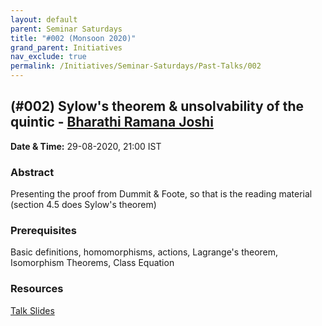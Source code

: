 ```yaml
---
layout: default
parent: Seminar Saturdays
title: "#002 (Monsoon 2020)"
grand_parent: Initiatives
nav_exclude: true
permalink: /Initiatives/Seminar-Saturdays/Past-Talks/002
---
```


(#002) **Sylow's theorem & unsolvability of the quintic** - [Bharathi Ramana Joshi](https://bharathi.xyz/)
---------------

**Date & Time:** 29-08-2020, 21:00 IST

### Abstract
Presenting the proof from Dummit & Foote, so that is the reading material (section 4.5 does Sylow's theorem)

### Prerequisites
Basic definitions, homomorphisms, actions, Lagrange's theorem, Isomorphism Theorems, Class Equation

### Resources
[Talk Slides](talk_29_08_20_sylow.pdf)

